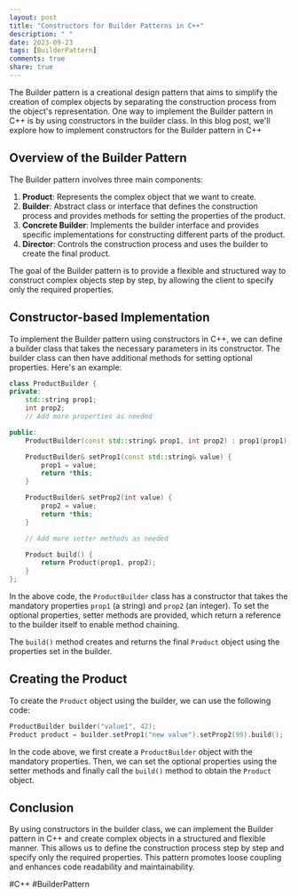 ```yaml
---
layout: post
title: "Constructors for Builder Patterns in C++"
description: " "
date: 2023-09-23
tags: [BuilderPattern]
comments: true
share: true
---
```


The Builder pattern is a creational design pattern that aims to simplify the creation of complex objects by separating the construction process from the object's representation. One way to implement the Builder pattern in C++ is by using constructors in the builder class. In this blog post, we'll explore how to implement constructors for the Builder pattern in C++

## Overview of the Builder Pattern

The Builder pattern involves three main components:

1. **Product**: Represents the complex object that we want to create.
2. **Builder**: Abstract class or interface that defines the construction process and provides methods for setting the properties of the product.
3. **Concrete Builder**: Implements the builder interface and provides specific implementations for constructing different parts of the product.
4. **Director**: Controls the construction process and uses the builder to create the final product.

The goal of the Builder pattern is to provide a flexible and structured way to construct complex objects step by step, by allowing the client to specify only the required properties.

## Constructor-based Implementation

To implement the Builder pattern using constructors in C++, we can define a builder class that takes the necessary parameters in its constructor. The builder class can then have additional methods for setting optional properties. Here's an example:

```cpp
class ProductBuilder {
private:
    std::string prop1;
    int prop2;
    // Add more properties as needed

public:
    ProductBuilder(const std::string& prop1, int prop2) : prop1(prop1), prop2(prop2) {}

    ProductBuilder& setProp1(const std::string& value) {
        prop1 = value;
        return *this;
    }

    ProductBuilder& setProp2(int value) {
        prop2 = value;
        return *this;
    }

    // Add more setter methods as needed

    Product build() {
        return Product(prop1, prop2);
    }
};
```

In the above code, the `ProductBuilder` class has a constructor that takes the mandatory properties `prop1` (a string) and `prop2` (an integer). To set the optional properties, setter methods are provided, which return a reference to the builder itself to enable method chaining.

The `build()` method creates and returns the final `Product` object using the properties set in the builder.

## Creating the Product

To create the `Product` object using the builder, we can use the following code:

```cpp
ProductBuilder builder("value1", 42);
Product product = builder.setProp1("new value").setProp2(99).build();
```

In the code above, we first create a `ProductBuilder` object with the mandatory properties. Then, we can set the optional properties using the setter methods and finally call the `build()` method to obtain the `Product` object.

## Conclusion

By using constructors in the builder class, we can implement the Builder pattern in C++ and create complex objects in a structured and flexible manner. This allows us to define the construction process step by step and specify only the required properties. This pattern promotes loose coupling and enhances code readability and maintainability.

#C++ #BuilderPattern